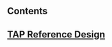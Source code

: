 ## Contents
## [TAP Reference Design](https://github.com/vmware-tanzu-labs/tanzu-validated-solutions/blob/main/src/reference-designs/tap-architecture-planning.md)

